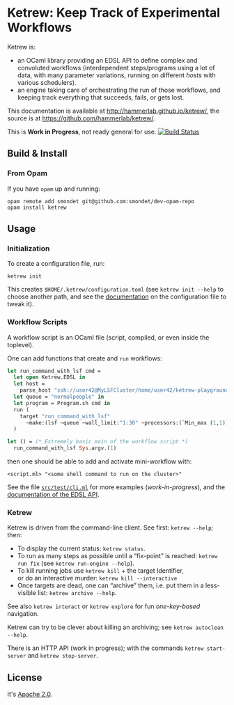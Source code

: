 Ketrew: Keep Track of Experimental Workflows
============================================

Ketrew is:

- an OCaml library providing an EDSL API to define complex and convoluted
workflows (interdependent steps/programs using a lot of data, with many
parameter variations, running on different *hosts* with various schedulers).
- an engine taking care of orchestrating the run of those workflows, 
and keeping track everything that succeeds, fails, or gets lost.

This documentation is available at <http://hammerlab.github.io/ketrew/>,
the source is at <https://github.com/hammerlab/ketrew/>.

This is **Work in Progress**, not ready general for use.
[![Build Status](https://travis-ci.org/hammerlab/ketrew.svg?branch=master)](https://travis-ci.org/hammerlab/ketrew)


Build & Install
---------------

### From Opam

If you have `opam` up and running:

    opam remote add smondet git@github.com:smondet/dev-opam-repo
    opam install ketrew


Usage
-----

### Initialization

To create a configuration file, run:

    ketrew init

This creates `$HOME/.ketrew/configuration.toml` (see `ketrew init --help` to
choose another path, and see the [documentation](src/doc/The_Configuration_File.md)
on the configuration file to tweak it).

### Workflow Scripts

A workflow script is an OCaml file (script, compiled, or even inside the
toplevel).

One can add functions that create and `run` workflows:

```ocaml
let run_command_with_lsf cmd =
  let open Ketrew.EDSL in
  let host = 
    parse_host "ssh://user42@MyLSFCluster/home/user42/ketrew-playground/?shell=bash" in
  let queue = "normalpeople" in
  let program = Program.sh cmd in
  run (
    target "run_command_with_lsf"
      ~make:(lsf ~queue ~wall_limit:"1:30" ~processors:(`Min_max (1,1)) ~host program)
  )

let () = (* Extremely basic main of the workflow script *)
  run_command_with_lsf Sys.argv.(1)
```

then one should be able to add and activate mini-workflow with:

    <script.ml> "<some shell command to run on the cluster>"


See the file [`src/test/cli.ml`](src/test/cli.ml) for more examples (*work-in-progress*),
and the [documentation of the EDSL API](src/lib/ketrew_edsl.mli).


### Ketrew

Ketrew is driven from the command-line client.  See first:
`ketrew --help`; then:

- To display the current status: `ketrew status`.
- To run as many steps as possible until a “fix-point” is reached:
`ketrew run fix` (see `ketrew run-engine --help`).
- To kill running jobs use `ketrew kill` + the target Identifier,<br/>
or do an interactive murder: `ketrew kill --interactive`
- Once targets are dead, one can “archive” them, i.e. put them in a
less-visible list: `ketrew archive --help`.

See also `ketrew interact` or `ketrew explore` for fun
*one-key-based* navigation.

Ketrew can try to be clever about killing an archiving;
see `ketrew autoclean --help`.

There is an HTTP API (work in progress); with the commands
`ketrew start-server` and `ketrew stop-server`.

License
-------

It's [Apache 2.0](http://www.apache.org/licenses/LICENSE-2.0).



